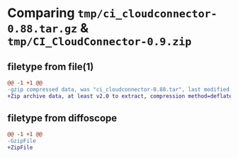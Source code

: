# Comparing `tmp/ci_cloudconnector-0.88.tar.gz` & `tmp/CI_CloudConnector-0.9.zip`

## filetype from file(1)

```diff
@@ -1 +1 @@
-gzip compressed data, was "ci_cloudconnector-0.88.tar", last modified: Mon May 27 14:53:47 2024, max compression
+Zip archive data, at least v2.0 to extract, compression method=deflate
```

## filetype from diffoscope

```diff
@@ -1 +1 @@
-GzipFile
+ZipFile
```

